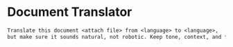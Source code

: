 # Document Translator

```txt
Translate this document <attach file> from <language> to <language>,
but make sure it sounds natural, not robotic. Keep tone, context, and formatting clear.
```

